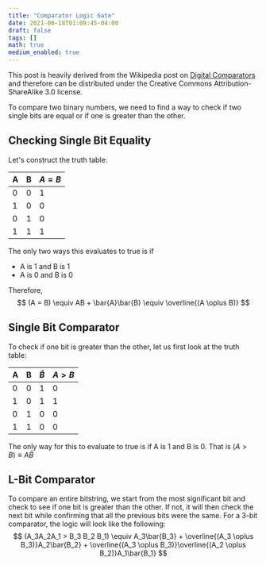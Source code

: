 ```yaml
---
title: "Comparator Logic Gate"
date: 2021-06-18T01:09:45-04:00
draft: false
tags: []
math: true
medium_enabled: true
---
```


This post is heavily derived from the Wikipedia post on [Digital Comparators](https://en.wikipedia.org/wiki/Digital_comparator) and therefore can be distributed under the Creative Commons Attribution-ShareAlike 3.0 license.

To compare two binary numbers, we need to find a way to check if two single bits are equal or if one is greater than the other.

## Checking Single Bit Equality

Let's construct the truth table:

| A    | B    | $A = B$ |
| ---- | ---- | ------- |
| 0    | 0    | 1       |
| 1    | 0    | 0       |
| 0    | 1    | 0       |
| 1    | 1    | 1       |

The only two ways this evaluates to true is if

- A is 1 and B is 1
- A is 0 and B is 0

Therefore,
$$
(A = B) \equiv AB + \bar{A}\bar{B} \equiv \overline{(A \oplus B)}
$$

## Single Bit Comparator

To check if one bit is greater than the other, let us first look at the truth table:

| A    | B    | $\bar{B}$ | $A > B$ |
| ---- | ---- | --------- | ------- |
| 0    | 0    | 1         | 0       |
| 1    | 0    | 1         | 1       |
| 0    | 1    | 0         | 0       |
| 1    | 1    | 0         | 0       |

The only way for this to evaluate to true is if A is 1 and B is 0. That is $(A > B) \equiv A\bar{B}$



## L-Bit Comparator

To compare an entire bitstring, we start from the most significant bit and check to see if one bit is greater than the other. If not, it will then check the next bit while confirming that all the previous bits were the same. For a 3-bit comparator, the logic will look like the following:
$$
(A_3A_2A_1 > B_3 B_2 B_1) \equiv A_3\bar{B_3} + \overline{(A_3 \oplus B_3)}A_2\bar{B_2} + \overline{(A_3 \oplus B_3)}\overline{(A_2 \oplus B_2)}A_1\bar{B_1} 
$$
